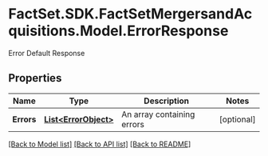 # FactSet.SDK.FactSetMergersandAcquisitions.Model.ErrorResponse
Error Default Response

## Properties

Name | Type | Description | Notes
------------ | ------------- | ------------- | -------------
**Errors** | [**List&lt;ErrorObject&gt;**](ErrorObject.md) | An array containing errors | [optional] 

[[Back to Model list]](../README.md#documentation-for-models) [[Back to API list]](../README.md#documentation-for-api-endpoints) [[Back to README]](../README.md)

